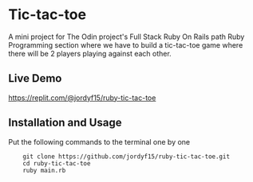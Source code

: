 # Tic-tac-toe
A mini project for The Odin project's Full Stack Ruby On Rails path Ruby Programming section where we have to build a tic-tac-toe game where there will be 2 players playing against each other.

## Live Demo
https://replit.com/@jordyf15/ruby-tic-tac-toe

## Installation and Usage
Put the following commands to the terminal one by one
```
    git clone https://github.com/jordyf15/ruby-tic-tac-toe.git
    cd ruby-tic-tac-toe
    ruby main.rb
```